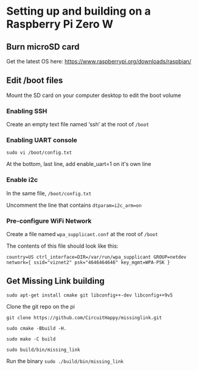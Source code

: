 # Setting up and building on a Raspberry Pi Zero W
## Burn microSD card
Get the latest OS here:
https://www.raspberrypi.org/downloads/raspbian/
## Edit /boot files
Mount the SD card on your computer desktop to edit the boot volume

### Enabling SSH
Create an empty text file named ‘ssh’ at the root of `/boot`

### Enabling UART console
`sudo vi /boot/config.txt`

At the bottom, last line, add enable_uart=1 on it's own line

### Enable i2c
In the same file, `/boot/config.txt`

Uncomment the line that contains `dtparam=i2c_arm=on`

### Pre-configure WiFi Network
Create a file named `wpa_supplicant.conf` at the root of `/boot`

The contents of this file should look like this:

`country=US
ctrl_interface=DIR=/var/run/wpa_supplicant GROUP=netdev
network={
      ssid="viznet2"
      psk="4646464646"
      key_mgmt=WPA-PSK
}`

## Get Missing Link building
`sudo apt-get install cmake git libconfig++-dev libconfig++9v5`

Clone the git repo on the pi

`git clone https://github.com/CircuitHappy/missinglink.git`

`sudo cmake -Bbuild -H.`

`sudo make -C build`

`sudo build/bin/missing_link`

Run the binary `sudo ./build/bin/missing_link`
